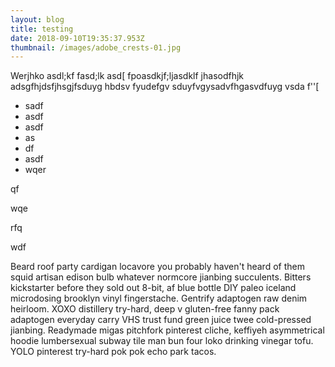 ```yaml
---
layout: blog
title: testing
date: 2018-09-10T19:35:37.953Z
thumbnail: /images/adobe_crests-01.jpg
---
```

Werjhko asdl;kf fasd;lk asd[ fpoasdkjf;ljasdklf jhasodfhjk adsgfhjdsfjhsgjfsduyg hbdsv fyudefgv sduyfvgysadvfhgasvdfuyg vsda f''[

* sadf
* asdf
* asdf
* as
* df
* asdf
* wqer

qf

wqe

rfq

wdf

Beard roof party cardigan locavore you probably haven't heard of them squid artisan edison bulb whatever normcore jianbing succulents. Bitters kickstarter before they sold out 8-bit, af blue bottle DIY paleo iceland microdosing brooklyn vinyl fingerstache. Gentrify adaptogen raw denim heirloom. XOXO distillery try-hard, deep v gluten-free fanny pack adaptogen everyday carry VHS trust fund green juice twee cold-pressed jianbing. Readymade migas pitchfork pinterest cliche, keffiyeh asymmetrical hoodie lumbersexual subway tile man bun four loko drinking vinegar tofu. YOLO pinterest try-hard pok pok echo park tacos.
